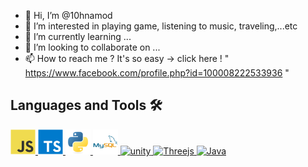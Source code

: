 - 👋 Hi, I’m @10hnamod
- 👀 I’m interested in playing game, listening to music, traveling,...etc
- 🌱 I’m currently learning ...
- 💞️ I’m looking to collaborate on ...
- 📫 How to reach me ? It's so easy -> click here ! " https://www.facebook.com/profile.php?id=100008222533936 "

<!---
10hnamod/10hnamod is a ✨ special ✨ repository because its `README.md` (this file) appears on your GitHub profile.
You can click the Preview link to take a look at your changes.
--->

## Languages and Tools 🛠
<p align="left"> 
    <a href="https://developer.mozilla.org/en-US/docs/Web/JavaScript" target="_blank"> <img src="https://raw.githubusercontent.com/devicons/devicon/master/icons/javascript/javascript-original.svg" alt="javascript" width="40" height="40"/> </a>
  <a href="https://www.typescriptlang.org/" target="_blank"> <img src="https://raw.githubusercontent.com/devicons/devicon/master/icons/typescript/typescript-original.svg" alt="typescript" width="40" height="40"/> </a>
  <a href="https://www.python.org" target="_blank"> <img src="https://raw.githubusercontent.com/devicons/devicon/master/icons/python/python-original.svg" alt="python" width="40" height="40"/> </a>
   <a href="https://www.mysql.com/" target="_blank"> <img src="https://raw.githubusercontent.com/devicons/devicon/master/icons/mysql/mysql-original-wordmark.svg" alt="mysql" width="40" height="40"/> </a>
   <a href="https://unity.com/" target="_blank"> <img src="https://www.vectorlogo.zone/logos/unity3d/unity3d-icon.svg" alt="unity" width="40" height="40"/> </a> 
  <a href ="https://threejs.org/" target="_bank"> <img src="https://upload.vectorlogo.zone/logos/threejs/images/3453d6aa-b9c2-48b3-b2c1-97aa80b5525e.svg" alt="Threejs" width="40" height="40"/> </a>
    <a href ="https://www.oracle.com/java/technologies/" target="_bank"> <img src="https://www.vectorlogo.zone/logos/java/java-vertical.svg" alt="Java" width="40" height="40"/>        </a>
  
</p>
